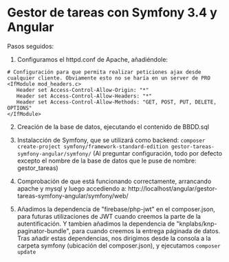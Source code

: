 # Gestor de tareas con Symfony 3.4 y Angular

Pasos seguidos:

1. Configuramos el httpd.conf de Apache, añadiéndole:
 ```
# Configuración para que permita realizar peticiones ajax desde cualquier cliente. Obviamente esto no se haría en un server de PRO
<IfModule mod_headers.c>
	Header set Access-Control-Allow-Origin: "*"
	Header set Access-Control-Allow-Headers: "*"
	Header set Access-Control-Allow-Methods: "GET, POST, PUT, DELETE, OPTIONS"
</IfModule>
 ```

2. Creación de la base de datos, ejecutando el contenido de BBDD.sql

3. Instalacción de Symfony, que se utilizará como backend:
 ```composer create-project symfony/framework-standard-edition gestor-tareas-symfony-angular/symfony/``` 
 (Al preguntar configuración, todo por defecto excepto el nombre de la base de datos que le puse de nombre: gestor_tareas)

4. Comprobación de que está funcionando correctamente, arrancando apache y mysql y luego accediendo a: http://localhost/angular/gestor-tareas-symfony-angular/symfony/web/

5. Añadimos la dependencia de "firebase/php-jwt" en el composer.json, para futuras utilizaciones de JWT cuando creemos la parte de la autentificación. Y tambien añadimos la dependencia de "knplabs/knp-paginator-bundle", para cuando creemos la entrega páginada de datos. Tras añadir estas dependencias, nos dirigimos desde la consola a la carpeta symfony (ubicación del composer.json), y ejecutamos ```composer update``` 



